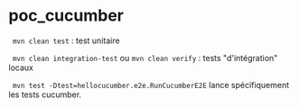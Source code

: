 # poc_cucumber

` mvn clean test`  : test unitaire

` mvn clean integration-test` ou `mvn clean verify`  : tests "d'intégration" locaux

` mvn test -Dtest=hellocucumber.e2e.RunCucumberE2E` lance spécifiquement les tests cucumber.